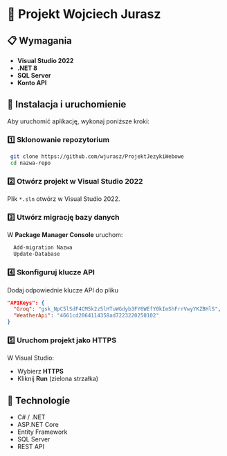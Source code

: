 # 📌 Projekt Wojciech Jurasz

## 📋 Wymagania

- **Visual Studio 2022**
- **.NET 8** 
- **SQL Server** 
- **Konto API** 

## 🚀 Instalacja i uruchomienie

Aby uruchomić aplikację, wykonaj poniższe kroki:

### 1️⃣ Sklonowanie repozytorium
```sh
 git clone https://github.com/wjurasz/ProjektJezykiWebowe
 cd nazwa-repo
```

### 2️⃣ Otwórz projekt w Visual Studio 2022
Plik `*.sln` otwórz w Visual Studio 2022.

### 3️⃣ Utwórz migrację bazy danych
W **Package Manager Console** uruchom:
```sh
  Add-migration Nazwa
  Update-Database
```

### 4️⃣ Skonfiguruj klucze API
Dodaj odpowiednie klucze API do pliku
```json
"APIKeys": {
  "Groq": "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",
  "WeatherApi": "4661cd2064114358ad7223220250102"
}
```


### 5️⃣ Uruchom projekt jako HTTPS
W Visual Studio:
- Wybierz **HTTPS**
- Kliknij **Run** (zielona strzałka)

## 🎯 Technologie
- C# / .NET
- ASP.NET Core
- Entity Framework
- SQL Server
- REST API
